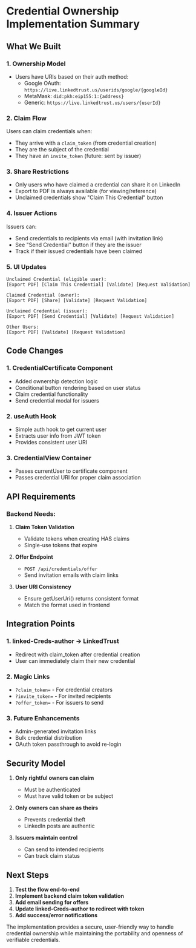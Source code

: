 # Credential Ownership Implementation Summary

## What We Built

### 1. **Ownership Model**
- Users have URIs based on their auth method:
  - Google OAuth: `https://live.linkedtrust.us/userids/google/{googleId}`
  - MetaMask: `did:pkh:eip155:1:{address}`
  - Generic: `https://live.linkedtrust.us/users/{userId}`

### 2. **Claim Flow**
Users can claim credentials when:
- They arrive with a `claim_token` (from credential creation)
- They are the subject of the credential
- They have an `invite_token` (future: sent by issuer)

### 3. **Share Restrictions**
- Only users who have claimed a credential can share it on LinkedIn
- Export to PDF is always available (for viewing/reference)
- Unclaimed credentials show "Claim This Credential" button

### 4. **Issuer Actions**
Issuers can:
- Send credentials to recipients via email (with invitation link)
- See "Send Credential" button if they are the issuer
- Track if their issued credentials have been claimed

### 5. **UI Updates**
```
Unclaimed Credential (eligible user):
[Export PDF] [Claim This Credential] [Validate] [Request Validation]

Claimed Credential (owner):
[Export PDF] [Share] [Validate] [Request Validation]

Unclaimed Credential (issuer):
[Export PDF] [Send Credential] [Validate] [Request Validation]

Other Users:
[Export PDF] [Validate] [Request Validation]
```

## Code Changes

### 1. **CredentialCertificate Component**
- Added ownership detection logic
- Conditional button rendering based on user status
- Claim credential functionality
- Send credential modal for issuers

### 2. **useAuth Hook**
- Simple auth hook to get current user
- Extracts user info from JWT token
- Provides consistent user URI

### 3. **CredentialView Container**
- Passes currentUser to certificate component
- Passes credential URI for proper claim association

## API Requirements

### Backend Needs:
1. **Claim Token Validation**
   - Validate tokens when creating HAS claims
   - Single-use tokens that expire

2. **Offer Endpoint**
   - `POST /api/credentials/offer`
   - Send invitation emails with claim links

3. **User URI Consistency**
   - Ensure getUserUri() returns consistent format
   - Match the format used in frontend

## Integration Points

### 1. **linked-Creds-author → LinkedTrust**
- Redirect with claim_token after credential creation
- User can immediately claim their new credential

### 2. **Magic Links**
- `?claim_token=` - For credential creators
- `?invite_token=` - For invited recipients
- `?offer_token=` - For issuers to send

### 3. **Future Enhancements**
- Admin-generated invitation links
- Bulk credential distribution
- OAuth token passthrough to avoid re-login

## Security Model

1. **Only rightful owners can claim**
   - Must be authenticated
   - Must have valid token or be subject

2. **Only owners can share as theirs**
   - Prevents credential theft
   - LinkedIn posts are authentic

3. **Issuers maintain control**
   - Can send to intended recipients
   - Can track claim status

## Next Steps

1. **Test the flow end-to-end**
2. **Implement backend claim token validation**
3. **Add email sending for offers**
4. **Update linked-Creds-author to redirect with token**
5. **Add success/error notifications**

The implementation provides a secure, user-friendly way to handle credential ownership while maintaining the portability and openness of verifiable credentials.